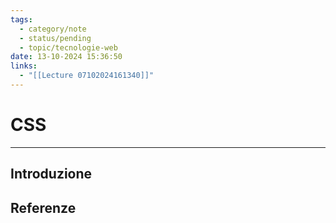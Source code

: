 ```yaml
---
tags:
  - category/note
  - status/pending
  - topic/tecnologie-web
date: 13-10-2024 15:36:50
links:
  - "[[Lecture 07102024161340]]"
---
```

# CSS
---
## Introduzione

## Referenze